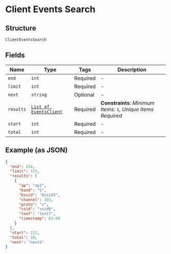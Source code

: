 
# Client Events Search

## Structure

`ClientEventsSearch`

## Fields

| Name | Type | Tags | Description |
|  --- | --- | --- | --- |
| `end` | `int` | Required | - |
| `limit` | `int` | Required | - |
| `next` | `string` | Optional | - |
| `results` | [`List of EventsClient`](../../doc/models/events-client.md) | Required | **Constraints**: *Minimum Items*: `1`, *Unique Items Required* |
| `start` | `int` | Required | - |
| `total` | `int` | Required | - |

## Example (as JSON)

```json
{
  "end": 254,
  "limit": 172,
  "results": [
    {
      "ap": "ap1",
      "band": "5",
      "bssid": "bssid3",
      "channel": 203,
      "proto": "n",
      "ssid": "ssid9",
      "text": "text7",
      "timestamp": 63.09
    }
  ],
  "start": 212,
  "total": 10,
  "next": "next2"
}
```

